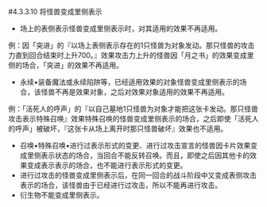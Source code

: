 #4.3.3.10        将怪兽变成里侧表示
* 场上的表侧表示怪兽变成里侧表示时，对其适用的效果不再适用。

例：因「突进」的『以场上表侧表示存在的1只怪兽为对象发动。那只怪兽的攻击力直到回合结束时上升700。』效果攻击力上升的怪兽因「月之书」的效果变成里侧的场合，「突进」的效果不再适用。
* 永续•装备魔法或永续陷阱等，已经适用效果的对象怪兽变成里侧表示的场合，该怪兽不再是效果对象，之后对效果对象适用的效果不再适用。

例：「活死人的呼声」的『以自己墓地1只怪兽为对象才能把这张卡发动。那只怪兽攻击表示特殊召唤』效果特殊召唤的怪兽变成里侧表示的场合，之后即使「活死人的呼声」被破坏，『这张卡从场上离开时那只怪兽破坏』效果也不适用。
* 召唤•特殊召唤•进行过表示形式的变更、进行过攻击宣言的怪兽因卡片效果变成里侧表示状态的场合，当回合不能反转召唤。而且，即使之后因其他卡的效果变成表示表示的场合，也不能进行表示形式的变更。
* 进行过攻击的怪兽变成里侧表示后，在同一回合的战斗阶段中又变成表侧攻击表示的场合，该怪兽由于已经进行过攻击，所以不能再进行攻击。
* 衍生物不能变成里侧表示。
